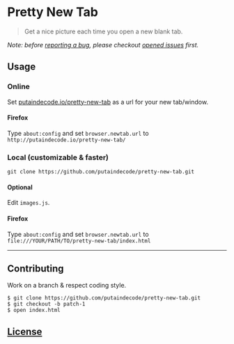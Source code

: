 # Pretty New Tab

> Get a nice picture each time you open a new blank tab.

_Note: before [reporting a bug](https://github.com/putaindecode/pretty-new-tab/issues/new), please checkout [opened issues](https://github.com/putaindecode/pretty-new-tab/issues/) first._

## Usage

### Online

Set [putaindecode.io/pretty-new-tab](http://putaindecode.io/pretty-new-tab/) as a url for your new tab/window.

#### Firefox

Type `about:config` and set `browser.newtab.url` to `http://putaindecode.io/pretty-new-tab/`

### Local (customizable & faster)

    git clone https://github.com/putaindecode/pretty-new-tab.git

#### Optional

Edit `images.js`.

#### Firefox

Type `about:config` and set `browser.newtab.url` to `file:///YOUR/PATH/TO/pretty-new-tab/index.html`

---

## Contributing

Work on a branch & respect coding style.

    $ git clone https://github.com/putaindecode/pretty-new-tab.git
    $ git checkout -b patch-1
    $ open index.html

## [License](LICENSE)

